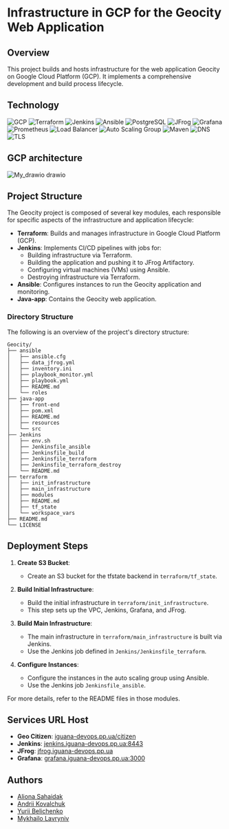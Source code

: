 # Infrastructure in GCP for the Geocity Web Application

## Overview

This project builds and hosts infrastructure for the web application Geocity on Google Cloud Platform (GCP). It implements a comprehensive development and build process lifecycle.

## Technology

![GCP](https://img.shields.io/badge/Google%20Cloud-4285F4?style=flat-square&logo=google-cloud&logoColor=white)
![Terraform](https://img.shields.io/badge/Terraform-623CE4?style=flat-square&logo=terraform&logoColor=white)
![Jenkins](https://img.shields.io/badge/Jenkins-D24939?style=flat-square&logo=jenkins&logoColor=white)
![Ansible](https://img.shields.io/badge/Ansible-EE0000?style=flat-square&logo=ansible&logoColor=white)
![PostgreSQL](https://img.shields.io/badge/PostgreSQL-336791?style=flat-square&logo=postgresql&logoColor=white)
![JFrog](https://img.shields.io/badge/JFrog-41BF47?style=flat-square&logo=jfrog&logoColor=white)
![Grafana](https://img.shields.io/badge/Grafana-F46800?style=flat-square&logo=grafana&logoColor=white)
![Prometheus](https://img.shields.io/badge/Prometheus-E6522C?style=flat-square&logo=prometheus&logoColor=white)
![Load Balancer](https://img.shields.io/badge/Load%20Balancer-0052CC?style=flat-square&logo=load-balancer&logoColor=white)
![Auto Scaling Group](https://img.shields.io/badge/Auto%20Scaling%20Group-0000FF?style=flat-square&logo=auto-scaling&logoColor=white)
![Maven](https://img.shields.io/badge/Apache%20Maven-C71A36?style=flat-square&logo=apache-maven&logoColor=white)
![DNS](https://img.shields.io/badge/DNS-008000?style=flat-square&logo=dns&logoColor=white)
![TLS](https://img.shields.io/badge/TLS-000000?style=flat-square&logo=tls&logoColor=white)

## GCP architecture

![My_drawio drawio](https://github.com/iguana-devops/geocity/assets/69010595/469e383a-ba5f-42bf-a41e-3bab5c795524)

## Project Structure

The Geocity project is composed of several key modules, each responsible for specific aspects of the infrastructure and application lifecycle:

- **Terraform**: Builds and manages infrastructure in Google Cloud Platform (GCP).
- **Jenkins**: Implements CI/CD pipelines with jobs for:
  - Building infrastructure via Terraform.
  - Building the application and pushing it to JFrog Artifactory.
  - Configuring virtual machines (VMs) using Ansible.
  - Destroying infrastructure via Terraform.
- **Ansible**: Configures instances to run the Geocity application and monitoring.
- **Java-app**: Contains the Geocity web application.

### Directory Structure

The following is an overview of the project's directory structure:
```
Geocity/
├── ansible
│   ├── ansible.cfg
│   ├── data_jfrog.yml
│   ├── inventory.ini
│   ├── playbook_monitor.yml
│   ├── playbook.yml
│   ├── README.md
│   └── roles
├── java-app
│   ├── front-end
│   ├── pom.xml
│   ├── README.md
│   ├── resources
│   └── src
├── Jenkins
│   ├── env.sh
│   ├── Jenkinsfile_ansible
│   ├── Jenkinsfile_build
│   ├── Jenkinsfile_terraform
│   ├── Jenkinsfile_terraform_destroy
│   └── README.md
├── terraform
│   ├── init_infrastructure
│   ├── main_infrastructure
│   ├── modules
│   ├── README.md
│   ├── tf_state
│   └── workspace_vars
├── README.md
└── LICENSE
```

## Deployment Steps

1. **Create S3 Bucket**: 
   - Create an S3 bucket for the tfstate backend in `terraform/tf_state`.

2. **Build Initial Infrastructure**: 
   - Build the initial infrastructure in `terraform/init_infrastructure`. 
   - This step sets up the VPC, Jenkins, Grafana, and JFrog.

3. **Build Main Infrastructure**: 
   - The main infrastructure in `terraform/main_infrastructure` is built via Jenkins. 
   - Use the Jenkins job defined in `Jenkins/Jenkinsfile_terraform`.

4. **Configure Instances**: 
   - Configure the instances in the auto scaling group using Ansible. 
   - Use the Jenkins job `Jenkinsfile_ansible`.

For more details, refer to the README files in those modules.

## Services URL Host

- **Geo Citizen**: [iguana-devops.pp.ua/citizen](http://iguana-devops.pp.ua/citizen)
- **Jenkins**: [jenkins.iguana-devops.pp.ua:8443](http://jenkins.iguana-devops.pp.ua:8443)
- **JFrog**: [jfrog.iguana-devops.pp.ua](http://jfrog.iguana-devops.pp.ua)
- **Grafana**: [grafana.iguana-devops.pp.ua:3000](http://grafana.iguana-devops.pp.ua:3000)

## Authors
- [Aliona Sahaidak](https://github.com/AlanaSahaidak)
- [Andrii Kovalchuk](https://github.com/andrii-p-kovalchuk)
- [Yurii Belichenko](https://github.com/Yura11)
- [Mykhailo Lavryniv](https://github.com/muhaluk322)